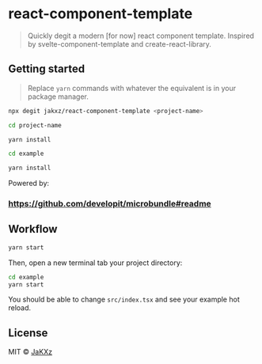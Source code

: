 # react-component-template

> Quickly degit a modern [for now] react component template.
> Inspired by svelte-component-template and create-react-library.

## Getting started

> Replace `yarn` commands with whatever the equivalent is in your package manager.

```bash
npx degit jakxz/react-component-template <project-name>

cd project-name

yarn install

cd example

yarn install
```

Powered by:

### https://github.com/developit/microbundle#readme

## Workflow

```bash
yarn start
```

Then, open a new terminal tab your project directory:

```bash
cd example
yarn start
```

You should be able to change `src/index.tsx` and see your example hot reload.

## License

MIT © [JaKXz](https://github.com/JaKXz)
